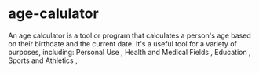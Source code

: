 # age-calulator

An age calculator is a tool or program that calculates a person's age based on their birthdate and the current date. It's a useful tool for a variety of purposes, including:
Personal Use ,
Health and Medical Fields ,
Education ,
Sports and Athletics ,
